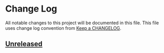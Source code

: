 # Change Log
All notable changes to this project will be documented in this file.
This file uses change log convention from [Keep a CHANGELOG](http://keepachangelog.com).

## [Unreleased][unreleased]


[unreleased]: https://github.com/dgnest/docker-node/compare/0.0.0...HEAD
[0.0.1]: https://github.com/dgnest/docker-node/compare/0.0.0...0.0.0

[CHANGELOG.md]: CHANGELOG.md
[CONTRIBUTING.md]: CONTRIBUTING.md
[LICENCE]: LICENCE
[README.md]: README.md
